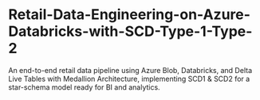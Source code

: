 # Retail-Data-Engineering-on-Azure-Databricks-with-SCD-Type-1-Type-2
An end-to-end retail data pipeline using Azure Blob, Databricks, and Delta Live Tables with Medallion Architecture, implementing SCD1 &amp; SCD2 for a star-schema model ready for BI and analytics.
